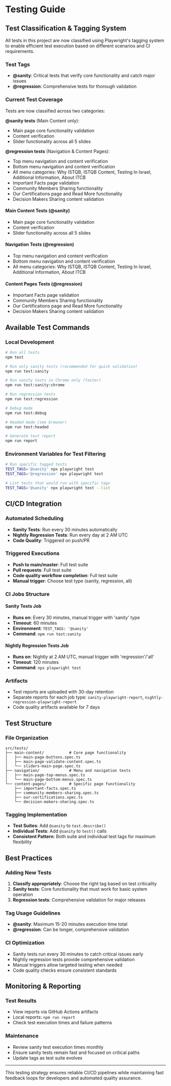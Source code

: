 # Testing Guide

## Test Classification & Tagging System

All tests in this project are now classified using Playwright's tagging system to enable efficient test execution based on different scenarios and CI requirements.

### Test Tags

- **@sanity**: Critical tests that verify core functionality and catch major issues
- **@regression**: Comprehensive tests for thorough validation

### Current Test Coverage

Tests are now classified across two categories:

**@sanity tests** (Main Content only):

- Main page core functionality validation
- Content verification
- Slider functionality across all 5 slides

**@regression tests** (Navigation & Content Pages):

- Top menu navigation and content verification
- Bottom menu navigation and content verification
- All menu categories: Why ISTQB, ISTQB Content, Testing In Israel, Additional Information, About ITCB
- Important Facts page validation
- Community Members Sharing functionality
- Our Certifications page and Read More functionality
- Decision Makers Sharing content validation

#### Main Content Tests (@sanity)

- Main page core functionality validation
- Content verification
- Slider functionality across all 5 slides

#### Navigation Tests (@regression)

- Top menu navigation and content verification
- Bottom menu navigation and content verification
- All menu categories: Why ISTQB, ISTQB Content, Testing In Israel, Additional Information, About ITCB

#### Content Pages Tests (@regression)

- Important Facts page validation
- Community Members Sharing functionality
- Our Certifications page and Read More functionality
- Decision Makers Sharing content validation

## Available Test Commands

### Local Development

```bash
# Run all tests
npm test

# Run only sanity tests (recommended for quick validation)
npm run test:sanity

# Run sanity tests in Chrome only (faster)
npm run test:sanity:chrome

# Run regression tests
npm run test:regression

# Debug mode
npm run test:debug

# Headed mode (see browser)
npm run test:headed

# Generate test report
npm run report
```

### Environment Variables for Test Filtering

```bash
# Run specific tagged tests
TEST_TAGS='@sanity' npx playwright test
TEST_TAGS='@regression' npx playwright test

# List tests that would run with specific tags
TEST_TAGS='@sanity' npx playwright test --list
```

## CI/CD Integration

### Automated Scheduling

- **Sanity Tests**: Run every 30 minutes automatically
- **Nightly Regression Tests**: Run every day at 2 AM UTC
- **Code Quality**: Triggered on push/PR

### Triggered Executions

- **Push to main/master**: Full test suite
- **Pull requests**: Full test suite
- **Code quality workflow completion**: Full test suite
- **Manual trigger**: Choose test type (sanity, regression, all)

### CI Jobs Structure

#### Sanity Tests Job

- **Runs on**: Every 30 minutes, manual trigger with 'sanity' type
- **Timeout**: 60 minutes
- **Environment**: `TEST_TAGS: '@sanity'`
- **Command**: `npm run test:sanity`

#### Nightly Regression Tests Job

- **Runs on**: Nightly at 2 AM UTC, manual trigger with 'regression'/'all'
- **Timeout**: 120 minutes
- **Command**: `npx playwright test`

### Artifacts

- Test reports are uploaded with 30-day retention
- Separate reports for each job type: `sanity-playwright-report`, `nightly-regression-playwright-report`
- Code quality artifacts available for 7 days

## Test Structure

### File Organization

```
src/tests/
├── main-content/           # Core page functionality
│   ├── main-page-buttons.spec.ts
│   ├── main-page-validate-content.spec.ts
│   └── sliders-main-page.spec.ts
├── navigation/             # Menu and navigation tests
│   ├── main-page-top-menus.spec.ts
│   └── main-page-bottom-menus.spec.ts
└── content-pages/          # Specific page functionality
    ├── important-facts.spec.ts
    ├── community-members-sharing.spec.ts
    ├── our-certifications.spec.ts
    └── decision-makers-sharing.spec.ts
```

### Tagging Implementation

- **Test Suites**: Add `@sanity` to `test.describe()`
- **Individual Tests**: Add `@sanity` to `test()` calls
- **Consistent Pattern**: Both suite and individual test tags for maximum flexibility

## Best Practices

### Adding New Tests

1. **Classify appropriately**: Choose the right tag based on test criticality
2. **Sanity tests**: Core functionality that must work for basic system operation
3. **Regression tests**: Comprehensive validation for major releases

### Tag Usage Guidelines

- **@sanity**: Maximum 15-20 minutes execution time total
- **@regression**: Can be longer, comprehensive validation

### CI Optimization

- Sanity tests run every 30 minutes to catch critical issues early
- Nightly regression tests provide comprehensive validation
- Manual triggers allow targeted testing when needed
- Code quality checks ensure consistent standards

## Monitoring & Reporting

### Test Results

- View reports via GitHub Actions artifacts
- Local reports: `npm run report`
- Check test execution times and failure patterns

### Maintenance

- Review sanity test execution times monthly
- Ensure sanity tests remain fast and focused on critical paths
- Update tags as test suite evolves

---

This testing strategy ensures reliable CI/CD pipelines while maintaining fast feedback loops for developers and automated quality assurance.

